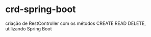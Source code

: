 # crd-spring-boot

criação de RestController com os métodos CREATE READ DELETE, utilizando Spring Boot
